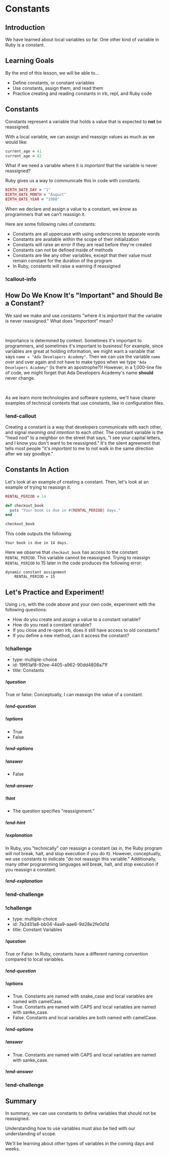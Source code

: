 # Constants

## Introduction

We have learned about local variables so far. One other kind of variable in Ruby is a constant.

## Learning Goals

By the end of this lesson, we will be able to...

- Define constants, or constant variables
- Use constants, assign them, and read them
- Practice creating and reading constants in irb, repl, and Ruby code

## Constants

Constants represent a variable that holds a value that is expected to **not** be reassigned.

With a local variable, we can assign and reassign values as much as we would like:

```ruby
current_age = 41
current_age = 42
```

What if we need a variable where it is _important_ that the variable is never reassigned?

Ruby gives us a way to communicate this in code with constants.

```ruby
BIRTH_DATE_DAY = "1"
BIRTH_DATE_MONTH = "August"
BIRTH_DATE_YEAR = "1980"
```

When we declare and assign a value to a constant, we know as programmers that we can't reassign it.

Here are some following rules of constants:
- Constants are all uppercase with using underscores to separate words
- Constants are available within the scope of their initialization
- Constants will raise an error if they are read before they're created
- Constants can not be defined inside of methods
- Constants are like any other variables, except that their value must remain constant for the duration of the program
- In Ruby, constants will raise a warning if reassigned

### !callout-info

## How Do We Know It's "Important" and Should Be a Constant?

We said we make and use constants "where it is _important_ that the variable is never reassigned." What does "_important_" mean?

<br>

Importance is determined by context. Sometimes it's important to programmers, and sometimes it's important to business! For example, since variables are great at holding information, we might want a variable that says `name = "Ada Developers Academy"`. Then we can use the variable `name` over and over again and not have to make typos when we type `"Ada Developers Academy"` (is there an apostrophe?)! However, in a 1,000-line file of code, we might forget that Ada Developers Academy's name **should** never change.

<br>

As we learn more technologies and software systems, we'll have clearer examples of technical contexts that use constants, like in configuration files.

### !end-callout

Creating a constant is a way that developers communicate with each other, and signal _meaning and intention_ to each other. The constant variable is the "head nod" to a neighbor on the street that says, "I see your capital letters, and I know you don't want to be reassigned." It's the silent agreement that tells most people "it's _important_ to me to not walk in the same direction after we say goodbye."

## Constants In Action

Let's look at an example of creating a constant. Then, let's look at an example of trying to reassign it.

```ruby
RENTAL_PERIOD = 14

def checkout_book
  puts "Your book is due in #{RENTAL_PERIOD} days."
end

checkout_book
```

This code outputs the following:
```
Your book is due in 14 days.
```

Here we observe that `checkout_book` has access to the constant `RENTAL_PERIOD`. This variable cannot be reassigned. Trying to reassign `RENTAL_PERIOD` to 15 later in the code produces the following error:

```
dynamic constant assignment
    RENTAL_PERIOD = 15
```

## Let's Practice and Experiment!

Using `irb`, with the code above and your own code, experiment with the following questions:

- How do you create and assign a value to a constant variable?
- How do you read a constant variable?
- If you close and re-open irb, does it still have access to old constants?
- If you define a new method, can it access the constant?

### !challenge

* type: multiple-choice
* id: 19f61af8-92ee-4405-a962-90dd4808a71f
* title: Constants

##### !question

True or false: Conceptually, I can reassign the value of a constant.

##### !end-question

##### !options

* True
* False

##### !end-options

##### !answer

* False

##### !end-answer

##### !hint

* The question specifies "reassignment."

##### !end-hint

##### !explanation

In Ruby, you "technically" _can_ reassign a constant (as in, the Ruby program will not break, halt, and stop execution if you do it). However, conceptually, we use constants to indicate "do not reassign this variable." Additionally, many other programming languages _will_ break, halt, and stop execution if you reassign a constant.

##### !end-explanation

### !end-challenge

### !challenge

* type: multiple-choice
* id: 7a2d31a8-bb04-4aa9-aae6-9d28e2fe0d1d
* title: Constant Variables

##### !question

True or False: In Ruby, constants have a different naming convention compared to local variables.

##### !end-question

##### !options

* True. Constants are named with snake_case and local variables are named with camelCase.
* True. Constants are named with CAPS and local variables are named with sanke_case.
* False. Constants and local variables are both named with camelCase.

##### !end-options

##### !answer

* True. Constants are named with CAPS and local variables are named with sanke_case.

##### !end-answer

### !end-challenge


## Summary

In summary, we can use constants to define variables that should not be reassigned.

Understanding how to use variables must also be tied with our understanding of scope.

We'll be learning about other types of variables in the coming days and weeks.